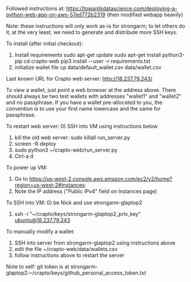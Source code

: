 Followed instructions at: https://towardsdatascience.com/deploying-a-python-web-app-on-aws-57ed772b2319
(then modified webapp heavily)

Note: these instructions will only work as-is for strongarm; to let others do it, at the very least, we need to generate and distribute more SSH keys.

To install (after initial checkout):
1) Install requirements
sudo apt-get update
sudo apt-get install python3-pip
cd crapto-web
pip3 install --user -r requirements.txt
2) initialize wallet file
cp data/default_wallet.csv data/wallet.csv

Last known URL for Crapto web server: http://18.237.79.243/

To view a wallet, just point a web browser at the address above. There should always be two test wallets with addresses "wallet1" and "wallet2" and no passphrase. If you have a wallet pre-allocated to you, the convention is to use your first name lowercase and the same for passphrase.

To restart web server:
0) SSH into VM using instructions below
1) kill the old web server: sudo killall run_server.py
2) screen -R deploy
3) sudo python3 ~/crapto-web/run_server.py
4) Ctrl-a d

To power up VM:
1) Go to https://us-west-2.console.aws.amazon.com/ec2/v2/home?region=us-west-2#Instances:
2) Note the IP address ("Public IPv4" field on Instances page)

To SSH into VM:
0) be Nick and use strongarm-glaptop2
1) ssh -i "~/crapto/keys/strongarm-glaptop2_priv_key" ubuntu@18.237.79.243

To manually modify a wallet:
1) SSH into server from strongarm-glaptop2 using instructions above
2) edit the file ~/crapto-web/data/wallets.csv
3) follow instructions above to restart the server

Note to self: git token is at strongarm-glaptop2:~/crapto/keys/github_personal_access_token.txt
